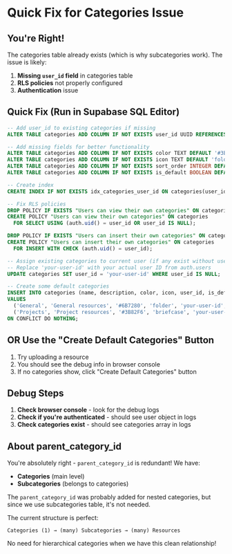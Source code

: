 # Quick Fix for Categories Issue

## You're Right! 

The categories table already exists (which is why subcategories work). The issue is likely:

1. **Missing `user_id` field** in categories table
2. **RLS policies** not properly configured  
3. **Authentication** issue

## Quick Fix (Run in Supabase SQL Editor)

```sql
-- Add user_id to existing categories if missing
ALTER TABLE categories ADD COLUMN IF NOT EXISTS user_id UUID REFERENCES auth.users(id) ON DELETE CASCADE;

-- Add missing fields for better functionality
ALTER TABLE categories ADD COLUMN IF NOT EXISTS color TEXT DEFAULT '#3B82F6';
ALTER TABLE categories ADD COLUMN IF NOT EXISTS icon TEXT DEFAULT 'folder';
ALTER TABLE categories ADD COLUMN IF NOT EXISTS sort_order INTEGER DEFAULT 0;
ALTER TABLE categories ADD COLUMN IF NOT EXISTS is_default BOOLEAN DEFAULT FALSE;

-- Create index
CREATE INDEX IF NOT EXISTS idx_categories_user_id ON categories(user_id);

-- Fix RLS policies
DROP POLICY IF EXISTS "Users can view their own categories" ON categories;
CREATE POLICY "Users can view their own categories" ON categories 
  FOR SELECT USING (auth.uid() = user_id OR user_id IS NULL);

DROP POLICY IF EXISTS "Users can insert their own categories" ON categories;
CREATE POLICY "Users can insert their own categories" ON categories 
  FOR INSERT WITH CHECK (auth.uid() = user_id);

-- Assign existing categories to current user (if any exist without user_id)
-- Replace 'your-user-id' with your actual user ID from auth.users
UPDATE categories SET user_id = 'your-user-id' WHERE user_id IS NULL;

-- Create some default categories
INSERT INTO categories (name, description, color, icon, user_id, is_default, sort_order)
VALUES 
  ('General', 'General resources', '#6B7280', 'folder', 'your-user-id', true, 1),
  ('Projects', 'Project resources', '#3B82F6', 'briefcase', 'your-user-id', true, 2)
ON CONFLICT DO NOTHING;
```

## OR Use the "Create Default Categories" Button

1. Try uploading a resource
2. You should see the debug info in browser console
3. If no categories show, click "Create Default Categories" button

## Debug Steps

1. **Check browser console** - look for the debug logs
2. **Check if you're authenticated** - should see user object in logs
3. **Check categories exist** - should see categories array in logs

## About parent_category_id

You're absolutely right - `parent_category_id` is redundant! We have:
- **Categories** (main level)
- **Subcategories** (belongs to categories)

The `parent_category_id` was probably added for nested categories, but since we use subcategories table, it's not needed.

The current structure is perfect:
```
Categories (1) → (many) Subcategories → (many) Resources
```

No need for hierarchical categories when we have this clean relationship!
